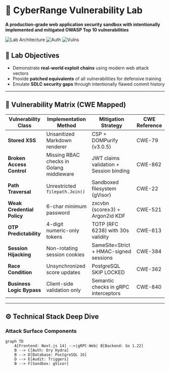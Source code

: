 # 🔐 CyberRange Vulnerability Lab  
**A production-grade web application security sandbox with intentionally implemented and mitigated OWASP Top 10 vulnerabilities**

![Lab Architecture](https://img.shields.io/badge/Architecture-Microservices-9cf?logo=kubernetes&logoColor=white)
![Auth](https://img.shields.io/badge/Auth-JWT_%2B_Sessions-red?logo=openidconnect)
![Vulns](https://img.shields.io/badge/Vulnerabilities-10_Controlled_Exploits-orange?logo=owasp)

## 🎯 Lab Objectives
- Demonstrate **real-world exploit chains** using modern web attack vectors  
- Provide **patched equivalents** of all vulnerabilities for defensive training  
- Emulate **SDLC security gaps** through intentionally flawed commit history  

---

## 🧠 Vulnerability Matrix (CWE Mapped)

| Vulnerability Class          | Implementation Method          | Mitigation Strategy                     | CWE Reference |
|------------------------------|---------------------------------|-----------------------------------------|---------------|
| **Stored XSS**               | Unsanitized Markdown renderer  | CSP + DOMPurify (v3.0.5)                | CWE-79        |
| **Broken Access Control**    | Missing RBAC checks in Golang middleware | JWT claims validation + Session binding | CWE-862       |
| **Path Traversal**           | Unrestricted `filepath.Join()` | Sandboxed filesystem (gVisor)           | CWE-22        |
| **Weak Credential Policy**   | 6-char minimum password        | zxcvbn (score≥3) + Argon2id KDF         | CWE-521       |
| **OTP Predictability**       | 4-digit numeric-only tokens    | TOTP (RFC 6238) with 30s validity       | CWE-613       |
| **Session Hijacking**        | Non-rotating session cookies   | SameSite=Strict + HMAC-signed sessions   | CWE-384       |
| **Race Condition**           | Unsynchronized score updates   | PostgreSQL SKIP LOCKED                   | CWE-362       |
| **Business Logic Bypass**    | Client-side validation only    | Semantic checks in gRPC interceptors     | CWE-840       |

---

## ⚙️ Technical Stack Deep Dive

### **Attack Surface Components**
```mermaid
graph TD
    A[Frontend: Next.js 14] -->|gRPC-Web| B[Backend: Go 1.22]
    B --> C[Auth: Ory Hydra]
    B --> D[Database: PostgreSQL 16]
    D --> E[Audit: Triggers]
    B --> F[Sandbox: gVisor]
